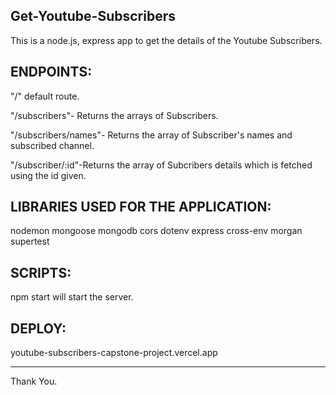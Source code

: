 Get-Youtube-Subscribers
-----------------------
This is a node.js, express app to get the details of the Youtube Subscribers.

ENDPOINTS:
----------

"/" default route.

"/subscribers"- Returns the arrays of Subscribers.

"/subscribers/names"- Returns the array of Subscriber's names and subscribed channel.

"/subscriber/:id"-Returns the array of Subcribers details which is fetched using the id given.


LIBRARIES USED FOR THE APPLICATION:
-----------------------------------

nodemon
mongoose
mongodb
cors
dotenv
express
cross-env
morgan
supertest

SCRIPTS:
--------

npm start will start the server.

DEPLOY:
-------
youtube-subscribers-capstone-project.vercel.app


-----------------------------------------------------------------------------------------

Thank You.





